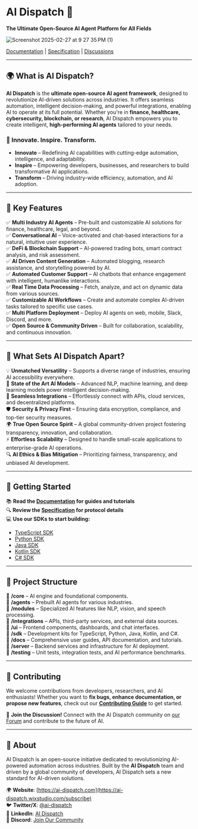 # AI Dispatch 🚀

**The Ultimate Open-Source AI Agent Platform for All Fields**

![Screenshot 2025-02-27 at 9 27 35 PM (1)](https://github.com/user-attachments/assets/81d4b48c-242f-4cef-a01d-b16a064f6207)

[Documentation](#) | [Specification](#) | [Discussions](#)

---

## 🌍 **What is AI Dispatch?**

**AI Dispatch** is the **ultimate open-source AI agent framework**, designed to revolutionize AI-driven solutions across industries. It offers seamless automation, intelligent decision-making, and powerful integrations, enabling AI to operate at its full potential. Whether you're in **finance, healthcare, cybersecurity, blockchain, or research**, AI Dispatch empowers you to create intelligent, **high-performing AI agents** tailored to your needs.

### **🌟 Innovate. Inspire. Transform.**

- **Innovate** – Redefining AI capabilities with cutting-edge automation, intelligence, and adaptability.
- **Inspire** – Empowering developers, businesses, and researchers to build transformative AI applications.
- **Transform** – Driving industry-wide efficiency, automation, and AI adoption.

---

## 🚀 **Key Features**

✅ **Multi Industry AI Agents** – Pre-built and customizable AI solutions for finance, healthcare, legal, and beyond.  
✅ **Conversational AI** – Voice-activated and chat-based interactions for a natural, intuitive user experience.  
✅ **DeFi & Blockchain Support** – AI-powered trading bots, smart contract analysis, and risk assessment.  
✅ **AI Driven Content Generation** – Automated blogging, research assistance, and storytelling powered by AI.  
✅ **Automated Customer Support** – AI chatbots that enhance engagement with intelligent, humanlike interactions.  
✅ **Real Time Data Processing** – Fetch, analyze, and act on dynamic data from various sources.  
✅ **Customizable AI Workflows** – Create and automate complex AI-driven tasks tailored to specific use cases.  
✅ **Multi Platform Deployment** – Deploy AI agents on web, mobile, Slack, Discord, and more.  
✅ **Open Source & Community Driven** – Built for collaboration, scalability, and continuous innovation.  

---

## 🎯 **What Sets AI Dispatch Apart?**

💡 **Unmatched Versatility** – Supports a diverse range of industries, ensuring AI accessibility everywhere.  
🚀 **State of the Art AI Models** – Advanced NLP, machine learning, and deep learning models power intelligent decision-making.  
🔗 **Seamless Integrations** – Effortlessly connect with APIs, cloud services, and decentralized platforms.  
🛡 **Security & Privacy First** – Ensuring data encryption, compliance, and top-tier security measures.  
🌍 **True Open Source Spirit** – A global community-driven project fostering transparency, innovation, and collaboration.  
⚡ **Effortless Scalability** – Designed to handle small-scale applications to enterprise-grade AI operations.  
🔍 **AI Ethics & Bias Mitigation** – Prioritizing fairness, transparency, and unbiased AI development.  

---

## 🚀 Getting Started

📚 **Read the [Documentation](#) for guides and tutorials**  
🔍 **Review the [Specification](#) for protocol details**  
💻 **Use our SDKs to start building:**

- [TypeScript SDK](#)
- [Python SDK](#)
- [Java SDK](#)
- [Kotlin SDK](#)
- [C# SDK](#)

---

## 📂 **Project Structure**

📁 **/core** – AI engine and foundational components.  
📁 **/agents** – Prebuilt AI agents for various industries.  
📁 **/modules** – Specialized AI features like NLP, vision, and speech processing.  
📁 **/integrations** – APIs, third-party services, and external data sources.  
📁 **/ui** – Frontend components, dashboards, and chat interfaces.  
📁 **/sdk** – Development kits for TypeScript, Python, Java, Kotlin, and C#.  
📁 **/docs** – Comprehensive user guides, API documentation, and tutorials.  
📁 **/server** – Backend services and infrastructure for AI deployment.  
📁 **/testing** – Unit tests, integration tests, and AI performance benchmarks.  

---

## 🤝 **Contributing**

We welcome contributions from developers, researchers, and AI enthusiasts! Whether you want to **fix bugs, enhance documentation, or propose new features**, check out our **[Contributing Guide](#)** to get started.

📢 **Join the Discussion!** Connect with the AI Dispatch community on [our Forum](#) and contribute to the future of AI.

---

## 🔗 About

AI Dispatch is an open-source initiative dedicated to revolutionizing AI-powered automation across industries. Built by the **AI Dispatch** team and driven by a global community of developers, AI Dispatch sets a new standard for AI-driven solutions.

🌍 **Website**: [https://ai-dispatch.com](https://ai-dispatch.wixstudio.com/subscribe)  
🐦 **Twitter/X**: [@ai-dispatch](https://x.com/vchaitanyachai?s=11)  
💼 **LinkedIn**: [AI Dispatch](https://www.linkedin.com/company/ai-dispatch/)  
📢 **Discord**: [Join Our Community](https://discord.com/channels/@vchaitanyachowdari)  
